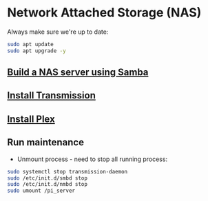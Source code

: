 # Network Attached Storage (NAS)

Always make sure we're up to date:

```bash
sudo apt update
sudo apt upgrade -y
```

## [Build a NAS server using Samba](https://github.com/gmihaila/raspberry_projects/blob/master/nas/samba.md)

## [Install Transmission](https://github.com/gmihaila/raspberry_projects/blob/master/nas/transmission.md)

## [Install Plex](https://github.com/gmihaila/raspberry_projects/blob/master/nas/plex.md)

## Run maintenance

* Unmount process - need to stop all running process:

```bash
sudo systemctl stop transmission-daemon
sudo /etc/init.d/smbd stop
sudo /etc/init.d/nmbd stop
sudo umount /pi_server
```

